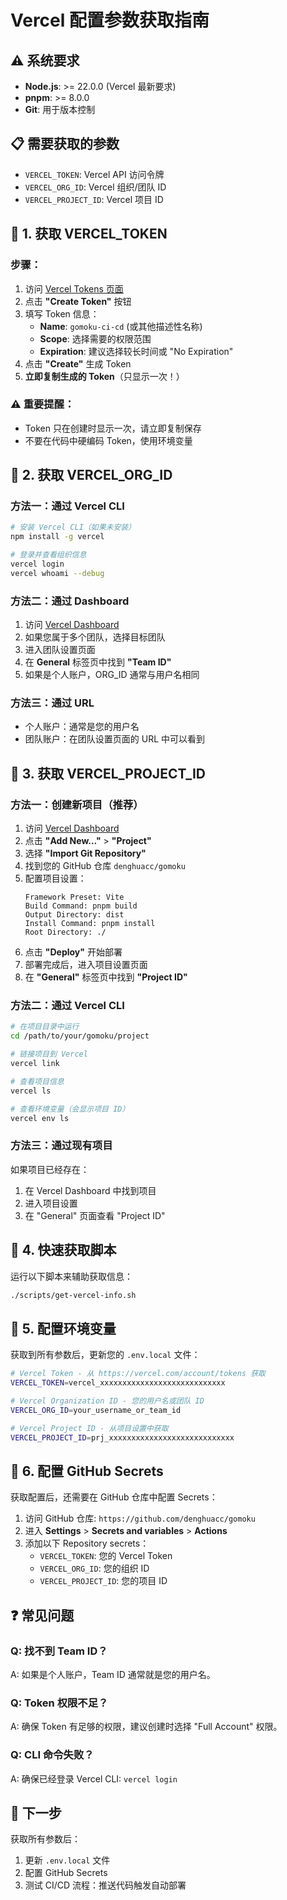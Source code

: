 # Vercel 配置参数获取指南

## ⚠️ 系统要求

- **Node.js**: >= 22.0.0 (Vercel 最新要求)
- **pnpm**: >= 8.0.0
- **Git**: 用于版本控制

## 📋 需要获取的参数

- `VERCEL_TOKEN`: Vercel API 访问令牌
- `VERCEL_ORG_ID`: Vercel 组织/团队 ID
- `VERCEL_PROJECT_ID`: Vercel 项目 ID

## 🔑 1. 获取 VERCEL_TOKEN

### 步骤：

1. 访问 [Vercel Tokens 页面](https://vercel.com/account/tokens)
2. 点击 **"Create Token"** 按钮
3. 填写 Token 信息：
   - **Name**: `gomoku-ci-cd` (或其他描述性名称)
   - **Scope**: 选择需要的权限范围
   - **Expiration**: 建议选择较长时间或 "No Expiration"
4. 点击 **"Create"** 生成 Token
5. **立即复制生成的 Token**（只显示一次！）

### ⚠️ 重要提醒：

- Token 只在创建时显示一次，请立即复制保存
- 不要在代码中硬编码 Token，使用环境变量

## 🏢 2. 获取 VERCEL_ORG_ID

### 方法一：通过 Vercel CLI

```bash
# 安装 Vercel CLI（如果未安装）
npm install -g vercel

# 登录并查看组织信息
vercel login
vercel whoami --debug
```

### 方法二：通过 Dashboard

1. 访问 [Vercel Dashboard](https://vercel.com/dashboard)
2. 如果您属于多个团队，选择目标团队
3. 进入团队设置页面
4. 在 **General** 标签页中找到 **"Team ID"**
5. 如果是个人账户，ORG_ID 通常与用户名相同

### 方法三：通过 URL

- 个人账户：通常是您的用户名
- 团队账户：在团队设置页面的 URL 中可以看到

## 📁 3. 获取 VERCEL_PROJECT_ID

### 方法一：创建新项目（推荐）

1. 访问 [Vercel Dashboard](https://vercel.com/dashboard)
2. 点击 **"Add New..."** > **"Project"**
3. 选择 **"Import Git Repository"**
4. 找到您的 GitHub 仓库 `denghuacc/gomoku`
5. 配置项目设置：
   ```
   Framework Preset: Vite
   Build Command: pnpm build
   Output Directory: dist
   Install Command: pnpm install
   Root Directory: ./
   ```
6. 点击 **"Deploy"** 开始部署
7. 部署完成后，进入项目设置页面
8. 在 **"General"** 标签页中找到 **"Project ID"**

### 方法二：通过 Vercel CLI

```bash
# 在项目目录中运行
cd /path/to/your/gomoku/project

# 链接项目到 Vercel
vercel link

# 查看项目信息
vercel ls

# 查看环境变量（会显示项目 ID）
vercel env ls
```

### 方法三：通过现有项目

如果项目已经存在：

1. 在 Vercel Dashboard 中找到项目
2. 进入项目设置
3. 在 "General" 页面查看 "Project ID"

## 🔧 4. 快速获取脚本

运行以下脚本来辅助获取信息：

```bash
./scripts/get-vercel-info.sh
```

## 📝 5. 配置环境变量

获取到所有参数后，更新您的 `.env.local` 文件：

```bash
# Vercel Token - 从 https://vercel.com/account/tokens 获取
VERCEL_TOKEN=vercel_xxxxxxxxxxxxxxxxxxxxxxxxxxxx

# Vercel Organization ID - 您的用户名或团队 ID
VERCEL_ORG_ID=your_username_or_team_id

# Vercel Project ID - 从项目设置中获取
VERCEL_PROJECT_ID=prj_xxxxxxxxxxxxxxxxxxxxxxxxxxxx
```

## 🔐 6. 配置 GitHub Secrets

获取配置后，还需要在 GitHub 仓库中配置 Secrets：

1. 访问 GitHub 仓库: `https://github.com/denghuacc/gomoku`
2. 进入 **Settings** > **Secrets and variables** > **Actions**
3. 添加以下 Repository secrets：
   - `VERCEL_TOKEN`: 您的 Vercel Token
   - `VERCEL_ORG_ID`: 您的组织 ID
   - `VERCEL_PROJECT_ID`: 您的项目 ID

## ❓ 常见问题

### Q: 找不到 Team ID？

A: 如果是个人账户，Team ID 通常就是您的用户名。

### Q: Token 权限不足？

A: 确保 Token 有足够的权限，建议创建时选择 "Full Account" 权限。

### Q: CLI 命令失败？

A: 确保已经登录 Vercel CLI: `vercel login`

## 🎯 下一步

获取所有参数后：

1. 更新 `.env.local` 文件
2. 配置 GitHub Secrets
3. 测试 CI/CD 流程：推送代码触发自动部署
